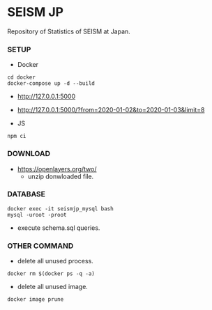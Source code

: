 # SEISM JP
Repository of Statistics of SEISM at Japan.

### SETUP

* Docker

```
cd docker
docker-compose up -d --build
```

* http://127.0.0.1:5000
* http://127.0.0.1:5000/?from=2020-01-02&to=2020-01-03&limit=8

* JS

```
npm ci
```

### DOWNLOAD
* https://openlayers.org/two/
  * unzip donwloaded file.

### DATABASE

```
docker exec -it seismjp_mysql bash
mysql -uroot -proot
```

* execute schema.sql queries.

### OTHER COMMAND

* delete all unused process.

```
docker rm $(docker ps -q -a)
```

* delete all unused image.

```
docker image prune
```
